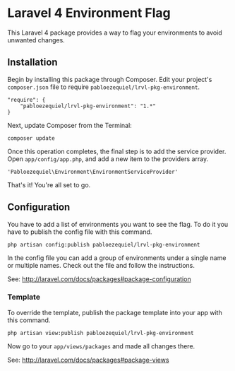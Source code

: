 Laravel 4 Environment Flag
==========================

This Laravel 4 package provides a way to flag your environments to avoid unwanted changes.

## Installation

Begin by installing this package through Composer. Edit your project's `composer.json` file to require `pabloezequiel/lrvl-pkg-environment`.

    "require": {
        "pabloezequiel/lrvl-pkg-environment": "1.*"
    }

Next, update Composer from the Terminal:

    composer update

Once this operation completes, the final step is to add the service provider. Open `app/config/app.php`, and add a new item to the providers array.

    'Pabloezequiel\Environment\EnvironmentServiceProvider'

That's it! You're all set to go.

## Configuration

You have to add a list of environments you want to see the flag. To do it you have to publish the config file with this command.

    php artisan config:publish pabloezequiel/lrvl-pkg-environment

In the config file you can add a group of environments under a single name or multiple names. Check out the file and follow the instructions.

See: http://laravel.com/docs/packages#package-configuration

### Template

To override the template, publish the package template into your app with this command.

    php artisan view:publish pabloezequiel/lrvl-pkg-environment


Now go to your `app/views/packages` and made all changes there.

See: http://laravel.com/docs/packages#package-views
